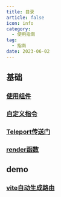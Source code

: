 ```yaml
---
title: 目录
article: false
icon: info
category:
  - 使用指南
tag:
  - 指南
date: 2023-06-02
---
```


## 基础
### [使用组件](component.md)
### [自定义指令](directives.md)
### [Teleport传送门](teleport.md)
### [render函数](render.md)

## demo
### [vite自动生成路由](createViteRouter.md)